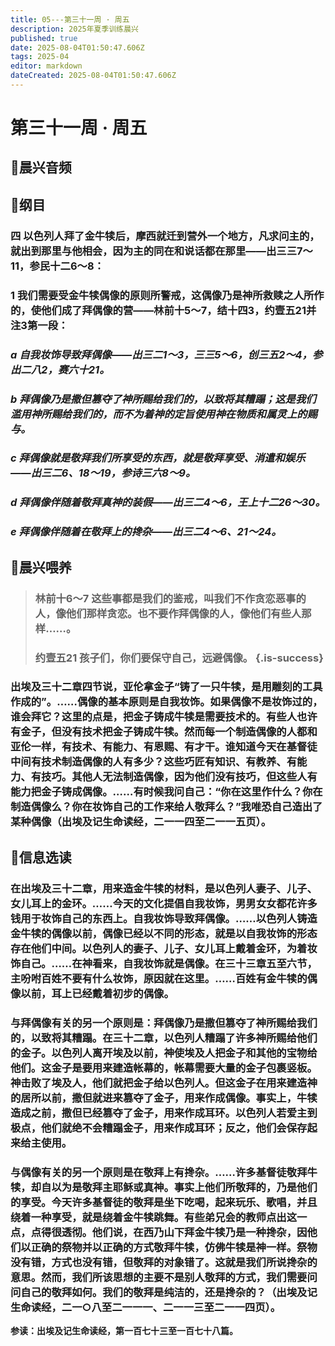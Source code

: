 ```yaml
---
title: 05---第三十一周 · 周五
description: 2025年夏季训练晨兴
published: true
date: 2025-08-04T01:50:47.606Z
tags: 2025-04
editor: markdown
dateCreated: 2025-08-04T01:50:47.606Z
---
```


# 第三十一周 · 周五
## 🎵晨兴音频

## 📖纲目

### 四    以色列人拜了金牛犊后，摩西就迁到营外一个地方，凡求问主的，就出到那里与他相会，因为主的同在和说话都在那里——出三三7～11，参民十二6～8：

### 1    我们需要受金牛犊偶像的原则所警戒，这偶像乃是神所救赎之人所作的，使他们成了拜偶像的营——林前十5～7，结十四3，约壹五21并注3第一段：

### *a    自我妆饰导致拜偶像——出三二1～3，三三5～6，创三五2～4，参出二八2，赛六十21。*

### *b    拜偶像乃是撒但篡夺了神所赐给我们的，以致将其糟蹋；这是我们滥用神所赐给我们的，而不为着神的定旨使用神在物质和属灵上的赐与。*

### *c    拜偶像就是敬拜我们所享受的东西，就是敬拜享受、消遣和娱乐——出三二6、18～19，参诗三六8～9。*

### *d    拜偶像伴随着敬拜真神的装假——出三二4～6，王上十二26～30。*

### *e    拜偶像伴随着在敬拜上的搀杂——出三二4～6、21～24。*

## 📖晨兴喂养

>### **林前十6～7    这些事都是我们的鉴戒，叫我们不作贪恋恶事的人，像他们那样贪恋。也不要作拜偶像的人，像他们有些人那样……。**
>
>### **约壹五21    孩子们，你们要保守自己，远避偶像。** {.is-success}

### 出埃及三十二章四节说，亚伦拿金子“铸了一只牛犊，是用雕刻的工具作成的”。……偶像的基本原则是自我妆饰。如果偶像不是妆饰过的，谁会拜它？这里的点是，把金子铸成牛犊是需要技术的。有些人也许有金子，但没有技术把金子铸成牛犊。然而每一个制造偶像的人都和亚伦一样，有技术、有能力、有恩赐、有才干。谁知道今天在基督徒中间有技术制造偶像的人有多少？这些巧匠有知识、有教养、有能力、有技巧。其他人无法制造偶像，因为他们没有技巧，但这些人有能力把金子铸成偶像。……有时候我问自己：“你在这里作什么？你在制造偶像么？你在妆饰自己的工作来给人敬拜么？”我唯恐自己造出了某种偶像（出埃及记生命读经，二一一四至二一一五页）。

## 📖信息选读

### 在出埃及三十二章，用来造金牛犊的材料，是以色列人妻子、儿子、女儿耳上的金环。……今天的文化提倡自我妆饰，男男女女都花许多钱用于妆饰自己的东西上。自我妆饰导致拜偶像。……以色列人铸造金牛犊的偶像以前，偶像已经以不同的形态，就是以自我妆饰的形态存在他们中间。以色列人的妻子、儿子、女儿耳上戴着金环，为着妆饰自己。……在神看来，自我妆饰就是偶像。在三十三章五至六节，主吩咐百姓不要有什么妆饰，原因就在这里。……百姓有金牛犊的偶像以前，耳上已经戴着初步的偶像。

### 与拜偶像有关的另一个原则是：拜偶像乃是撒但篡夺了神所赐给我们的，以致将其糟蹋。在三十二章，以色列人糟蹋了许多神所赐给他们的金子。以色列人离开埃及以前，神使埃及人把金子和其他的宝物给他们。这金子是要用来建造帐幕的，帐幕需要大量的金子包裹竖板。神击败了埃及人，他们就把金子给以色列人。但这金子在用来建造神的居所以前，撒但就进来篡夺了金子，用来作成偶像。事实上，牛犊造成之前，撒但已经篡夺了金子，用来作成耳环。以色列人若爱主到极点，他们就绝不会糟蹋金子，用来作成耳环；反之，他们会保存起来给主使用。

### 与偶像有关的另一个原则是在敬拜上有搀杂。……许多基督徒敬拜牛犊，却自以为是敬拜主耶稣或真神。事实上他们所敬拜的，乃是他们的享受。今天许多基督徒的敬拜是坐下吃喝，起来玩乐、歌唱，并且绕着一种享受，就是绕着金牛犊跳舞。有些弟兄会的教师点出这一点，点得很透彻。他们说，在西乃山下拜金牛犊乃是一种搀杂，因他们以正确的祭物并以正确的方式敬拜牛犊，仿佛牛犊是神一样。祭物没有错，方式也没有错，但敬拜的对象错了。这就是我们所说搀杂的意思。然而，我们所该思想的主要不是别人敬拜的方式，我们需要问问自己的敬拜如何。我们的敬拜是纯洁的，还是搀杂的？（出埃及记生命读经，二一○八至二一一一、二一一三至二一一四页）。

**参读：出埃及记生命读经，第一百七十三至一百七十八篇。**
<!-- Google tag (gtag.js) -->
<script async src="https://www.googletagmanager.com/gtag/js?id=G-1P8709Z16T"></script>
<script>
  window.dataLayer = window.dataLayer || [];
  function gtag(){dataLayer.push(arguments);}
  gtag('js', new Date());

  gtag('config', 'G-1P8709Z16T');
</script>